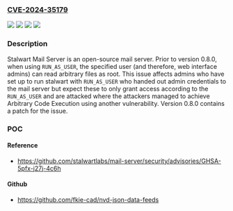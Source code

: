 ### [CVE-2024-35179](https://cve.mitre.org/cgi-bin/cvename.cgi?name=CVE-2024-35179)
![](https://img.shields.io/static/v1?label=Product&message=mail-server&color=blue)
![](https://img.shields.io/static/v1?label=Version&message=%3C%200.8.0%20&color=brightgreen)
![](https://img.shields.io/static/v1?label=Version&message=0%20&color=brightgreen)
![](https://img.shields.io/static/v1?label=Vulnerability&message=CWE-271%3A%20Privilege%20Dropping%20%2F%20Lowering%20Errors&color=brightgreen)

### Description

Stalwart Mail Server is an open-source mail server. Prior to version 0.8.0, when using `RUN_AS_USER`, the specified user (and therefore, web interface admins) can read arbitrary files as root. This issue affects admins who have set up to run stalwart with `RUN_AS_USER` who handed out admin credentials to the mail server but expect these to only grant access according to the `RUN_AS_USER` and are attacked where the attackers managed to achieve Arbitrary Code Execution using another vulnerability. Version 0.8.0 contains a patch for the issue.

### POC

#### Reference
- https://github.com/stalwartlabs/mail-server/security/advisories/GHSA-5pfx-j27j-4c6h

#### Github
- https://github.com/fkie-cad/nvd-json-data-feeds

